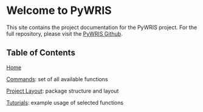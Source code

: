 # Welcome to PyWRIS
This site contains the project documentation for the PyWRIS project. For the full repository, please visit the [PyWRIS Github](https://github.com/SarathUW/PyWRIS/tree/main).

## Table of Contents
[Home](index.md)

[Commands](commands.md): set of all available functions

[Project Layout](dir.md): package structure and layout

[Tutorials](tutorials.md): example usage of selected functions